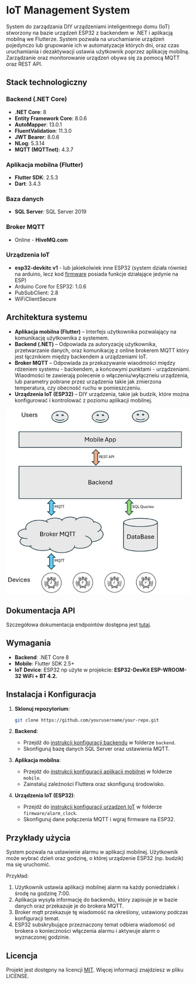 # IoT Management System

System do zarządzania DIY urządzeniami inteligentnego domu (IoT) stworzony na bazie urządzeń ESP32 z backendem w .NET i aplikacją mobilną we Flutterze. System pozwala na uruchamianie urządzeń pojedynczo lub grupowanie ich w automatyzacje których dni, oraz czas uruchamiania i dezaktywacji ustawia użytkownik poprzez aplikację mobilną. Zarządzanie oraz monitorowanie urządzeń obywa się za pomocą MQTT oraz REST API.

## Stack technologiczny

### Backend (.NET Core)

- **.NET Core**: 8
- **Entity Framework Core**: 8.0.6
- **AutoMapper**: 13.0.1
- **FluentValidation**: 11.3.0
- **JWT Bearer**: 8.0.6
- **NLog**: 5.3.14
- **MQTT (MQTTnet)**: 4.3.7

### Aplikacja mobilna (Flutter)

- **Flutter SDK**: 2.5.3
- **Dart**: 3.4.3

### Baza danych

- **SQL Server**: SQL Server 2019

### Broker MQTT

- Online - **HiveMQ.com**

### Urządzenia IoT

- **esp32-devkitc v1** - lub jakiekolwiek inne ESP32 (system działa również na arduino, lecz kod [firmware](./firmware) posiada funkcje działające jedynie na ESP)
- Arduino Core for ESP32: 1.0.6
- PubSubClient: 2.8
- WiFiClientSecure

## Architektura systemu

- **Aplikacja mobilna (Flutter)** – Interfejs użytkownika pozwalający na komunikację użytkownika z systemem.
- **Backend (.NET)** – Odpowiada za autoryzację użytkownika, przetwarzanie danych, oraz komunikację z online brokerem MQTT który jest łącznikiem między backendem a urządzeniami IoT.
- **Broker MQTT** – Odpowiada za przekazywanie wiaodmości między rdzeniem systemu - backendem, a końcowymi punktami - urządzeniami. Wiaodmości te zawierają polecenie o włączeniu/wyłączneiu urządzenia, lub parametry pobrane przez urządzenia takie jak zmierzona temperatura, czy obecność ruchu w pomieszczeniu.
- **Urządzenia IoT (ESP32)** – DIY urządzenia, takie jak budzik, które można konfigurować i kontrolować z poziomu aplikacji mobilnej.

![Architecture Diagram](doc/diagram.jpg)

## Dokumentacja API

Szczegółowa dokumentacja endpointów dostępna jest [tutaj](https://WojciechCholewinski.github.io/IoT-Management-System/).

## Wymagania

- **Backend**: .NET Core 8
- **Mobile**: Flutter SDK 2.5+
- **IoT Device**: ESP32 np użyte w projekcie: **ESP32-DevKit ESP-WROOM-32 WiFi + BT 4.2.**

## Instalacja i Konfiguracja

1. **Sklonuj repozytorium**:
   ```bash
   git clone https://github.com/yourusername/your-repo.git
   ```
2. **Backend**:

   - Przejdź do [instrukcji konfiguracji backendu](./backend/README.md) w folderze `backend`.
   - Skonfiguruj bazę danych SQL Server oraz ustawienia MQTT.

3. **Aplikacja mobilna**:

   - Przejdź do [instrukcji konfiguracji aplikacji mobilnej](./mobile/README.md) w folderze `mobile`.
   - Zainstaluj zależności Fluttera oraz skonfiguruj środowisko.

4. **Urządzenia IoT (ESP32)**:
   - Przejdź do [instrukcji konfiguracji urządzeń IoT](./firmware/alarm_clock/readme.md) w folderze `firmware/alarm_clock`.
   - Skonfiguruj dane połączenia MQTT i wgraj firmware na ESP32.

## Przykłady użycia

System pozwala na ustawienie alarmu w aplikacji mobilnej. Użytkownik może wybrać dzień oraz godzinę, o której urządzenie ESP32 (np. budzik) ma się uruchomić.

Przykład:

1. Użytkownik ustawia aplikacji mobilnej alarm na każdy poniedziałek i środę na godzinę 7:00.
2. Aplikacja wysyła informację do backendu, który zapisuje je w bazie danych oraz przekazuje je do brokera MQTT.
3. Broker mqtt przekazuje tę wiadomość na określony, ustawiony podczas konfiguracji temat.
4. ESP32 subskrybujące przeznaczony temat odbiera wiadomość od brokera o konieczności włączenia alarmu i aktywuje alarm o wyznaczonej godzinie.

## Licencja

Projekt jest dostępny na licencji [MIT](./firmware/alarm_clock/LICENSE). Więcej informacji znajdziesz w pliku LICENSE.
